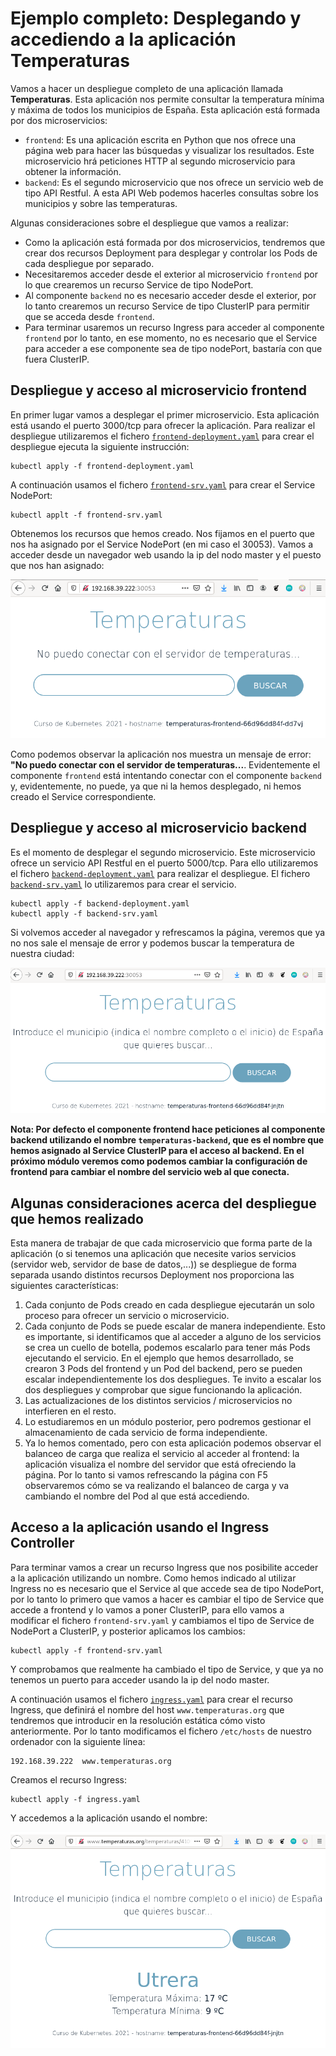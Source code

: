 # Ejemplo completo: Desplegando y accediendo a la aplicación Temperaturas

Vamos a hacer un despliegue completo de una aplicación llamada **Temperaturas**. Esta aplicación nos permite consultar la temperatura mínima y máxima de todos los municipios de España. Esta aplicación está formada por dos microservicios:

* `frontend`: Es una aplicación escrita en Python que nos ofrece una página web para hacer las búsquedas y visualizar los resultados. Este microservicio hrá peticiones HTTP al segundo microservicio para obtener la información.
* `backend`: Es el segundo microservicio que nos ofrece un servicio web de tipo API Restful. A esta API Web podemos hacerles consultas sobre los municipios y sobre las temperaturas.

Algunas consideraciones sobre el despliegue que vamos a realizar:

* Como la aplicación está formada por dos microservicios, tendremos que crear dos recursos Deployment para desplegar y controlar los Pods de cada despliegue por separado.
* Necesitaremos acceder desde el exterior al microservicio `frontend` por lo que crearemos un recurso Service de tipo NodePort.
* Al componente `backend` no es necesario acceder desde el exterior, por lo tanto crearemos un recurso Service de tipo ClusterIP para permitir que se acceda desde `frontend`.
* Para terminar usaremos un recurso Ingress para acceder al componente `frontend` por lo tanto, en ese momento, no es necesario que el Service para acceder a ese componente sea de tipo nodePort, bastaría con que fuera ClusterIP.

## Despliegue y acceso al microservicio frontend

En primer lugar vamos a desplegar el primer microservicio. Esta aplicación está usando el puerto 3000/tcp para ofrecer la aplicación. Para realizar el despliegue utilizaremos el fichero [`frontend-deployment.yaml`](files/temperaturas/frontend-deployment.yaml) para crear el despliegue ejecuta la siguiente instrucción:

    kubectl apply -f frontend-deployment.yaml

A continuación usamos el fichero [`frontend-srv.yaml`](files/temperaturas/frontend-srv.yaml) para crear el Service NodePort:

    kubectl applt -f frontend-srv.yaml

Obtenemos los recursos que hemos creado. Nos fijamos en el puerto que nos ha asignado por el Service NodePort (en mi caso el 30053). Vamos a acceder desde un navegador web usando la ip del nodo master y el puesto que nos han asignado:

![temperaturas](img/temperaturas1.png)

Como podemos observar la aplicación nos muestra un mensaje de error: **"No puedo conectar con el servidor de temperaturas...**. Evidentemente el componente `frontend` está intentando conectar con el componente `backend` y, evidentemente, no puede, ya que ni la hemos desplegado, ni hemos creado el Service correspondiente.

## Despliegue y acceso al microservicio backend

Es el momento de desplegar el segundo microservicio. Este microservicio ofrece un servicio API Restful en el puerto 5000/tcp. Para ello utilizaremos el fichero [`backend-deployment.yaml`](files/temperaturas/backend-deployment.yaml) para realizar el despliegue. El fichero [`backend-srv.yaml`](files/temperaturas/backend-srv.yaml) lo utilizaremos para crear el servicio.

    kubectl apply -f backend-deployment.yaml
    kubectl apply -f backend-srv.yaml

Si volvemos acceder al navegador y refrescamos la página, veremos que ya no nos sale el mensaje de error y podemos buscar la temperatura de nuestra ciudad:

![temperaturas](img/temperaturas2.png)

**Nota: Por defecto el componente frontend hace peticiones al componente backend utilizando el nombre `temperaturas-backend`, que es el nombre que hemos asignado al Service ClusterIP para el acceso al backend. En el próximo módulo veremos como podemos cambiar la configuración de frontend para cambiar el nombre del servicio web al que conecta.**

## Algunas consideraciones acerca del despliegue que hemos realizado

Esta manera de trabajar de que cada microservicio que forma parte de la aplicación (o si tenemos una aplicación que necesite varios servicios (servidor web, servidor de base de datos,...)) se despliegue de forma separada usando distintos recursos Deployment nos proporciona las siguientes características:

1. Cada conjunto de Pods creado en cada despliegue ejecutarán un solo proceso para ofrecer un servicio o microservicio.
2. Cada conjunto de Pods se puede escalar de manera independiente. Esto es importante, si identificamos que al acceder a alguno de los servicios se crea un cuello de botella, podemos escalarlo para tener más Pods ejecutando el servicio. 
    En el ejemplo que hemos desarrollado, se crearon 3 Pods del frontend y un Pod del backend, pero se pueden escalar independientemente los dos despliegues. Te invito a escalar los dos despliegues y comprobar que sigue funcionando la aplicación.
3. Las actualizaciones de los distintos servicios / microservicios no interfieren en el resto. 
4. Lo estudiaremos en un módulo posterior, pero podremos gestionar el almacenamiento de cada servicio de forma independiente.
5. Ya lo hemos comentado, pero con esta aplicación podemos observar el balanceo de carga que realiza el servicio al acceder al frontend: la aplicación visualiza el nombre del servidor que está ofreciendo la página. Por lo tanto si vamos refrescando la página con F5 observaremos cómo se va realizando el balanceo de carga y va cambiando el nombre del Pod al que está accediendo.

## Acceso a la aplicación usando el Ingress Controller

Para terminar vamos a crear un recurso Ingress que nos posibilite acceder a la aplicación utilizando un nombre. Como hemos indicado al utilizar Ingress no es necesario que el Service al que accede sea de tipo NodePort, por lo tanto lo primero que vamos a hacer es cambiar el tipo de Service que accede a frontend y lo vamos a poner ClusterIP, para ello vamos a modificar el fichero `frontend-srv.yaml` y cambiamos el tipo de Service de NodePort a ClusterIP, y posterior aplicamos los cambios:

    kubectl apply -f frontend-srv.yaml

Y comprobamos que realmente ha cambiado el tipo de Service, y que ya no tenemos un puerto para acceder usando la ip del nodo master.

A continuación usamos el fichero  [`ingress.yaml`](files/temperaturas/ingress.yaml) para crear el recurso Ingress, que definirá el nombre del host `www.temperaturas.org` que tendremos que introducir en la resolución estática cómo visto anteriormente. Por lo tanto modificamos el fichero `/etc/hosts` de nuestro ordenador con la siguiente línea:

    192.168.39.222  www.temperaturas.org

Creamos el recurso Ingress:

    kubectl apply -f ingress.yaml

Y accedemos a la aplicación usando el nombre:

![temperaturas](img/temperaturas3.png)
